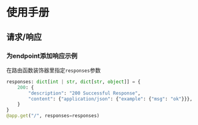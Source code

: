 # 使用手册

## 请求/响应

### 为endpoint添加响应示例

在路由函数装饰器里指定`responses`参数

```python
responses: dict[int | str, dict[str, object]] = {
    200: {
        "description": "200 Successful Response",
        "content": {"application/json": {"example": {"msg": "ok"}}},
    }
}
@app.get("/", responses=responses)
```
